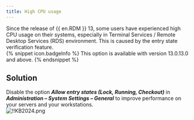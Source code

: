 ```yaml
---
title: High CPU usage
---
```

Since the release of {{ en.RDM }} 13, some users have experienced high CPU usage on their systems, especially in Terminal Services / Remote Desktop Services (RDS) environment. This is caused by the entry state verification feature.  
{% snippet icon.badgeInfo %}
This option is available with version 13.0.13.0 and above.
{% endsnippet %}  

## Solution
Disable the option ***Allow entry states (Lock, Running, Checkout)*** in ***Administration – System Settings – General*** to improve performance on your servers and your workstations.  
![!!KB2024.png](https://webdevolutions.azureedge.net/docs/en/kb/KB2024.png)
